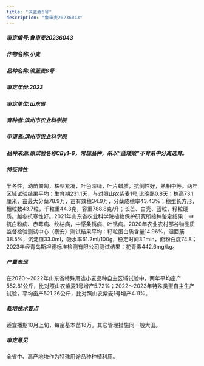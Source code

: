```yaml
---
title: "滨蓝麦6号"
description: "鲁审麦20236043"
---
```

##### 审定编号:鲁审麦20236043

##### 作物名称:小麦

##### 品种名称:滨蓝麦6号

##### 审定年份:2023

##### 审定单位:山东省

##### 育种者:滨州市农业科学院

##### 申请者:滨州市农业科学院

##### 品种来源:原试验名称CBy1-6，常规品种，系以“蓝矮败”不育系中分离选育。

##### 特征特性
半冬性，幼苗匍匐，株型紧凑，叶色深绿，叶片蜡质，抗倒性好，熟相中等。两年区域试验结果平均：生育期231.1天，与对照山农紫麦1号,比晚熟0.8天；株高73.1厘米，亩最大分蘖78.9万，亩有效穗34.9万，分蘖成穗率43.43%；穗型长方形，穗粒数43.7粒，千粒重44.3克，容重788.8克/升；长芒、白壳、蓝粒，籽粒硬质。越冬抗寒性好。2021年山东省农业科学院植物保护研究所接种鉴定结果：中抗白粉病、赤霉病、纹枯病，中感条锈病、叶锈病。2020年农业农村部谷物品质监督检验测试中心（泰安）测试结果平均：籽粒蛋白质含量14.96%，湿面筋38.5%，沉淀值33.0ml，吸水率61.2ml/100g，稳定时间3.1min，面粉白度74.8；2023年经青岛斯坦德标准检测有限公司测试结果：花青素442.6mg/kg。

##### 产量表现
在2020～2022年山东省特殊用途小麦品种自主区域试验中，两年平均亩产552.81公斤，比对照山农紫麦1号增产5.72%；2022～2023年特殊类型自主生产试验，平均亩产521.26公斤，比对照山农紫麦1号增产4.11%。

##### 栽培技术要点
适宜播期10月上旬，每亩基本苗18万。其它管理措施同一般大田。

##### 审定意见
全省中、高产地块作为特殊用途品种种植利用。

